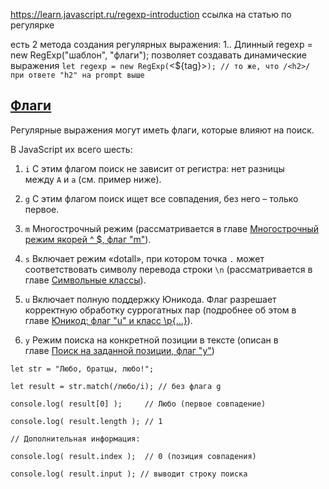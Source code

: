 https://learn.javascript.ru/regexp-introduction  ссылка на статью по регулярке

есть 2 метода создания регулярных выражения:
	1.. Длинный 
	regexp = new RegExp("шаблон", "флаги");
	позволяет создавать динамические выражения
	`let regexp = new RegExp(`<${tag}>`); // то же, что /<h2>/ при ответе "h2" на prompt выше`


## [Флаги](https://learn.javascript.ru/regexp-introduction#flagi)

Регулярные выражения могут иметь флаги, которые влияют на поиск.

В JavaScript их всего шесть:
1.   `i`
С этим флагом поиск не зависит от регистра: нет разницы между `A` и `a` (см. пример ниже).

2.   `g`
С этим флагом поиск ищет все совпадения, без него – только первое.

3.   `m`
Многострочный режим (рассматривается в главе [Многострочный режим якорей ^ $, флаг "m"](https://learn.javascript.ru/regexp-multiline-mode)).

4.   `s`
Включает режим «dotall», при котором точка `.` может соответствовать символу перевода строки `\n` (рассматривается в главе [Символьные классы](https://learn.javascript.ru/regexp-character-classes)).

5.   `u`
Включает полную поддержку Юникода. Флаг разрешает корректную обработку суррогатных пар (подробнее об этом в главе [Юникод: флаг "u" и класс \p{...}](https://learn.javascript.ru/regexp-unicode)).

6.   `y`
Режим поиска на конкретной позиции в тексте (описан в главе [Поиск на заданной позиции, флаг "y"](https://learn.javascript.ru/regexp-sticky))

```
let str = "Любо, братцы, любо!";  

let result = str.match(/любо/i); // без флага g  

console.log( result[0] );     // Любо (первое совпадение)

console.log( result.length ); // 1  

// Дополнительная информация:

console.log( result.index );  // 0 (позиция совпадения)

console.log( result.input ); // выводит строку поиска
```